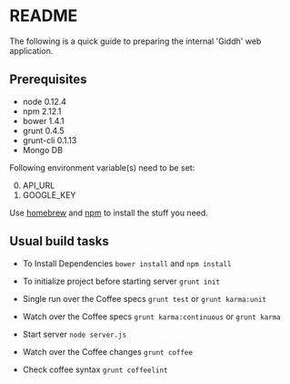 # README

The following is a quick guide to preparing the internal 'Giddh' web
application.

Prerequisites
-------------

* node 0.12.4
* npm 2.12.1
* bower 1.4.1
* grunt 0.4.5
* grunt-cli 0.1.13
* Mongo DB

Following environment variable(s) need to be set:

0. API_URL
0. GOOGLE_KEY

Use [homebrew](http://mxcl.github.com/homebrew/) and [npm]() to install the stuff you need.

Usual build tasks
-----------------

* To Install Dependencies
`bower install` and `npm install`

* To initialize project before starting server
`grunt init`

* Single run over the Coffee specs
`grunt test` or `grunt karma:unit`

* Watch over the Coffee specs
`grunt karma:continuous` or `grunt karma`

* Start server
`node server.js`

* Watch over the Coffee changes
`grunt coffee`

* Check coffee syntax
`grunt coffeelint`